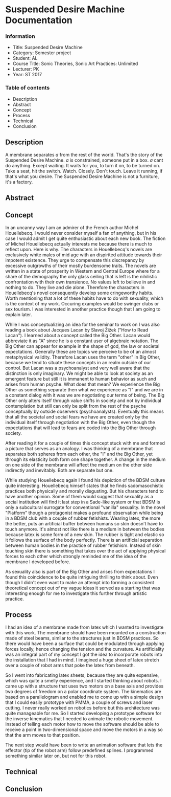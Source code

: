 # Suspended Desire Machine Documentation

### Information    
* Title: Suspended Desire Machine
* Category: Semester project
* Student: AL    
* Course Title: Sonic Theories, Sonic Art Practices: Unlimited
* Lecturer: PK
* Year: ST 2017


### Table of contents
* Description
* Abstract
* Concept
* Process
* Technical
* Conclusion

## Description

A membrane separates _a_ from the rest of the world. That's the story of the Suspended Desire Machine. _a_ is constrained, someone put in a box. _a_ cant do anything. Except waiting. It waits for you, to turn it on, to be turned on. Take a seat, hit the switch. Watch. Closely. Don't touch. Leave it running, if that's what you desire. The Suspended Desire Machine is not a furniture, it's a factory.

## Abstract

## Concept

In an uncanny way I am an admirer of the French author Michel Houellebecq. I would never consider myself a fan of anything, but in his case I would admit I get quite enthusiastic about each new book. The fiction of Michel Houellebecq actually interests me because there is much to reflect upon. Here is why. The characters in Houellebecq's novels are exclusively white males of mid age with an dispirited attitude towards their impotent existence. They urge to compensate this discrepancy by excessive outgrowths of their mostly burdensome traits. The novels are written in a state of prosperity in Western and Central Europe where for a share of the demography the only glass ceiling that is left is the nihilistic confrontation with their own transience. No values left to believe in and nothing to do. They live and die alone. Therefore the characters in Houellebecq's novel consequently develop some cringeworthy habits. Worth mentioning that a lot of these habits have to do with sexuality, which is the context of my work. Occuring examples would be swinger clubs or sex tourism. I was interested in another practice though that I am going to explain later.

While I was conceptualizing an idea for the seminar to work on I was also reading a book about Jacques Lacan by Slavoj Žižek ("How to Read Lacan"). I learned about a concept called the Big Other. Lacan would abbreviate it as "A" since he is a constant user of algebraic notation. The Big Other can appear for example in the shape of god, the law or societal expectations. Generally these are topics we perceive to be of an almost metaphysical validity. Therefore Lacan uses the term "other" in Big Other, because we tend to situate these concepts in an realm outside of our control. But Lacan was a psychoanalyst and very well aware that the distinction is only imaginary. We might be able to look at society as an emergent feature but still it is immanent to human behavior as such and arises from human psyche. What does that mean? We experience the Big Other as something separate then what we experience as "I" and we are in a constant dialog with it was we are negotiating our terms of being. The Big Other only alters itself through value shifts in society and not by individual contemplation but still can only be split from the rest of the psyche conceptually by outside observers (psychoanalysts). Eventually this means that all the societal and social fears we have are created only by the individual itself through negotiation with the Big Other, even though the expectations that will lead to fears are coded into the Big Other through society.

After reading it for a couple of times this concept stuck with me and formed a picture that serves as an analogy. I was thinking of a membrane that separates both spheres from each other, the "I" and the Big Other, yet through its elasticity both form one shape together. A change in the medium on one side of the membrane will affect the medium on the other side indirectly and inevitably. Both are separate but one.

While studying Houellebecq again I found his depiction of the BDSM culture quite interesting. Houellebecq himself states that he finds sadomasochistic practices both physically and morally disgusting. But his characters tend to have another opinion. Some of them would suggest that sexuality as a social institution will find it last step in a Sade-like system or that BDSM is only a subcultural surrogate for conventional "vanilla" sexuality. In the novel "Platform" though a protagonist makes a profound observation while being in a BDSM club with a couple of rubber fetishists. Wearing latex, the more the better, puts an artificial buffer between humans so skin doesn't have to touch anymore. It's almost not like there is a medium in between the bodies because latex is some form of a new skin. The rubber is tight and elastic so it follows the surface of the body perfectly. There is an artificial separation between human bodies in the practice of rubber fetishism. Instead of skin touching skin there is something that takes over the act of applying physical forces to each other which strongly reminded me of the idea of the membrane I developed before.

As sexuality also is part of the Big Other and arises from expectations I found this coincidence to be quite intriguing thrilling to think about. Even though I didn't even want to make an attempt into forming a consistent theoretical concept out of my vague ideas it served as a starting that was interesting enough for me to investigate this further through artistic practice.

## Process

I had an idea of a membrane made from latex which I wanted to investigate with this work. The membrane should have been mounted on a construction made of steel beams, similar to the structures just in BDSM practices. So there would have been a surface that could be modulated through applying forces locally, hence changing the tension and the curvature. As artificiality was an integral part of my concept I got the idea to incorporate robots into the installation that I had in mind. I imagined a huge sheet of latex stretch over a couple of robot arms that poke the latex from beneath.

So I went into fabricating latex sheets, because they are quite expensive, which was quite a smelly experience, and I started thinking about robots. I came up with a structure that uses two motors on a base axis and provides two degrees of freedom on a polar coordinate system. The kinematics are based on a parallelogram and enabled me to come up with a simple design that I could easily prototype with PMMA, a couple of screws and laser cutting. I never really worked on robotics before but this architecture was quite manageable for me. So I started developing a prototype software for the inverse kinematics that I needed to animate the robotic movement. Instead of telling each motor how to move the software should be able to receive a point in two-dimensional space and move the motors in a way so that the arm moves to that position.

The next step would have been to write an animation software that lets the effector (tip of the robot arm) follow predefined splines. I programmed something similar later on, but not for this robot.

## Technical

## Conclusion